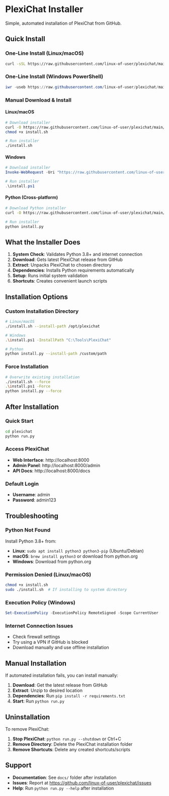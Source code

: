 # PlexiChat Installer

Simple, automated installation of PlexiChat from GitHub.

## Quick Install

### One-Line Install (Linux/macOS)
```bash
curl -sSL https://raw.githubusercontent.com/linux-of-user/plexichat/main/installer/install.sh | bash
```

### One-Line Install (Windows PowerShell)
```powershell
iwr -useb https://raw.githubusercontent.com/linux-of-user/plexichat/main/installer/install.ps1 | iex
```

### Manual Download & Install

#### Linux/macOS
```bash
# Download installer
curl -O https://raw.githubusercontent.com/linux-of-user/plexichat/main/installer/install.sh
chmod +x install.sh

# Run installer
./install.sh
```

#### Windows
```powershell
# Download installer
Invoke-WebRequest -Uri "https://raw.githubusercontent.com/linux-of-user/plexichat/main/installer/install.ps1" -OutFile "install.ps1"

# Run installer
.\install.ps1
```

#### Python (Cross-platform)
```bash
# Download Python installer
curl -O https://raw.githubusercontent.com/linux-of-user/plexichat/main/installer/install.py

# Run installer
python install.py
```

## What the Installer Does

1. **System Check**: Validates Python 3.8+ and internet connection
2. **Download**: Gets latest PlexiChat release from GitHub
3. **Extract**: Unpacks PlexiChat to chosen directory
4. **Dependencies**: Installs Python requirements automatically
5. **Setup**: Runs initial system validation
6. **Shortcuts**: Creates convenient launch scripts

## Installation Options

### Custom Installation Directory
```bash
# Linux/macOS
./install.sh --install-path /opt/plexichat

# Windows
.\install.ps1 -InstallPath "C:\Tools\PlexiChat"

# Python
python install.py --install-path /custom/path
```

### Force Installation
```bash
# Overwrite existing installation
./install.sh --force
.\install.ps1 -Force
python install.py --force
```

## After Installation

### Quick Start
```bash
cd plexichat
python run.py
```

### Access PlexiChat
- **Web Interface**: http://localhost:8000
- **Admin Panel**: http://localhost:8000/admin
- **API Docs**: http://localhost:8000/docs

### Default Login
- **Username**: admin
- **Password**: admin123

## Troubleshooting

### Python Not Found
Install Python 3.8+ from:
- **Linux**: `sudo apt install python3 python3-pip` (Ubuntu/Debian)
- **macOS**: `brew install python3` or download from python.org
- **Windows**: Download from python.org

### Permission Denied (Linux/macOS)
```bash
chmod +x install.sh
sudo ./install.sh  # If installing to system directory
```

### Execution Policy (Windows)
```powershell
Set-ExecutionPolicy -ExecutionPolicy RemoteSigned -Scope CurrentUser
```

### Internet Connection Issues
- Check firewall settings
- Try using a VPN if GitHub is blocked
- Download manually and use offline installation

## Manual Installation

If automated installation fails, you can install manually:

1. **Download**: Get the latest release from GitHub
2. **Extract**: Unzip to desired location
3. **Dependencies**: Run `pip install -r requirements.txt`
4. **Start**: Run `python run.py`

## Uninstallation

To remove PlexiChat:

1. **Stop PlexiChat**: `python run.py --shutdown` or Ctrl+C
2. **Remove Directory**: Delete the PlexiChat installation folder
3. **Remove Shortcuts**: Delete any created shortcuts/scripts

## Support

- **Documentation**: See `docs/` folder after installation
- **Issues**: Report at https://github.com/linux-of-user/plexichat/issues
- **Help**: Run `python run.py --help` after installation
